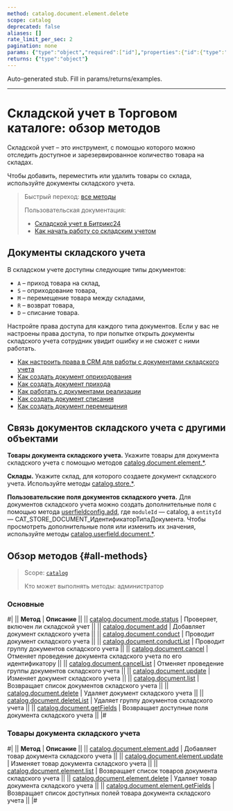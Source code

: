 ```yaml
---
method: catalog.document.element.delete
scope: catalog
deprecated: false
aliases: []
rate_limit_per_sec: 2
pagination: none
params: {"type":"object","required":["id"],"properties":{"id":{"type":"integer"}}}
returns: {"type":"object"}
---
```


Auto-generated stub. Fill in params/returns/examples.

---

# Складской учет в Торговом каталоге: обзор методов

Складской учет – это инструмент, с помощью которого можно отследить  доступное и зарезервированное количество товара на складах.

Чтобы добавить, переместить или удалить товары со склада, используйте документы складского учета.

> Быстрый переход: [все методы](#all-methods)
> 
> Пользовательская документация: 
> - [Складской учет в Битрикс24](https://helpdesk.bitrix24.ru/open/17792018)
> - [Как начать работу со складским учетом](https://helpdesk.bitrix24.ru/open/17792114/)

## Документы складского учета

В складском учете доступны следующие типы документов:
- `A` – приход товара на склад,
- `S` – оприходование товара,
- `M` – перемещение товара между складами,
- `R` – возврат товара,
- `D` – списание товара.

Настройте права доступа для каждого типа документов. Если у вас не настроены права доступа, то при попытке открыть документы складского учета сотрудник увидит ошибку и не сможет с ними работать.



- [Как настроить права в CRM для работы с документами складского учета](https://helpdesk.bitrix24.ru/open/15955386)
- [Как создать документ оприходования](https://helpdesk.bitrix24.ru/open/22524122)
- [Как создать документ прихода](https://helpdesk.bitrix24.ru/open/22558126)
- [Как работать с документами реализации](https://helpdesk.bitrix24.ru/open/18563126)
- [Как создать документ списания](https://helpdesk.bitrix24.ru/open/23095486/)
- [Как создать документ перемещения](https://helpdesk.bitrix24.ru/open/23094464/)



## Связь документов складского учета с другими объектами

**Товары документа складского учета.** Укажите товары для документа складского учета с помощью методов [catalog.document.element.*](./document-element/index.md).

**Склады.** Укажите склад, для которого создаете документ складского учета. Используйте методы [catalog.store.*](../store/index.md).

**Пользовательские поля документов складского учета.** Для документов складского учета можно создать дополнительные поля с помощью метода [userfieldconfig.add](../../crm/universal/userfieldconfig/userfieldconfig/userfieldconfig-add.md), где `moduleId` — catalog, а `entityId` — CAT_STORE_DOCUMENT_ИдентификаторТипаДокумента. Чтобы просмотреть дополнительные поля или изменить их значения, используйте методы [catalog.userfield.document.*](../userfield-document/index.md).

## Обзор методов {#all-methods}

> Scope: [`catalog`](../../scopes/permissions.md)
>
> Кто может выполнять методы: администратор

### Основные

#|
|| **Метод** | **Описание** ||
|| [catalog.document.mode.status](./catalog-document-mode-status.md) | Проверяет, включен ли складской учет ||
|| [catalog.document.add](./catalog-document-add.md) | Добавляет документ складского учета ||
|| [catalog.document.conduct](./catalog-document-conduct.md) | Проводит документ складского учета ||
|| [catalog.document.conductList](./catalog-document-conduct-list.md) | Проводит группу документов складского учета ||
|| [catalog.document.cancel](./catalog-document-cancel.md) | Отменяет проведение документа складского учета по его идентификатору ||
|| [catalog.document.cancelList](./catalog-document-cancel-list.md) | Отменяет проведение группы документов складского учета ||
|| [catalog.document.update](./catalog-document-update.md) | Изменяет документ складского учета ||
|| [catalog.document.list](./catalog-document-list.md) | Возвращает список документов складского учета ||
|| [catalog.document.delete](./catalog-document-delete.md) | Удаляет документ складского учета ||
|| [catalog.document.deleteList](./catalog-document-delete-list.md) | Удаляет группу документов складского учета ||
|| [catalog.document.getFields](./catalog-document-get-fields.md) | Возвращает доступные поля документа складского учета ||
|#

### Товары документа складского учета

#|
|| **Метод** | **Описание** ||
|| [catalog.document.element.add](./document-element/catalog-document-element-add.md) | Добавляет товар документа складского учета ||
|| [catalog.document.element.update](./document-element/catalog-document-element-update.md) | Изменяет товар документа складского учета ||
|| [catalog.document.element.list](./document-element/catalog-document-element-list.md) | Возвращает список товаров документа складского учета ||
|| [catalog.document.element.delete](./document-element/catalog-document-element-delete.md) | Удаляет товар документа складского учета ||
|| [catalog.document.element.getFields](./document-element/catalog-document-element-get-fields.md) | Возвращает список доступных полей товара документа складского учета ||
|#

